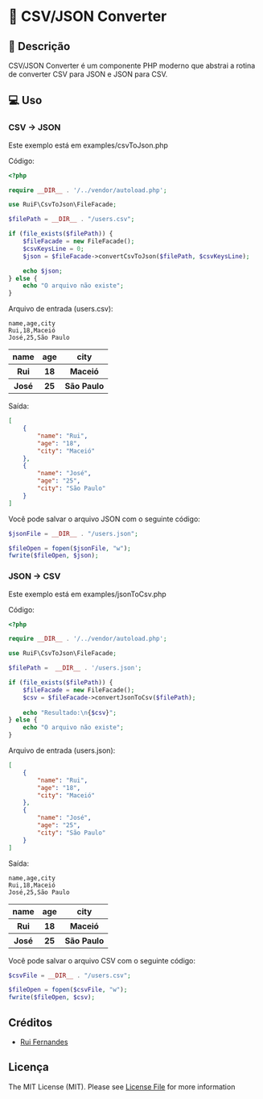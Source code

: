# 🔁 CSV/JSON Converter
## 📄 Descrição
<p>CSV/JSON Converter é um componente PHP moderno que abstrai a rotina de converter CSV para JSON e JSON para CSV.</p>

## 💻 Uso
### CSV -> JSON
<p>Este exemplo está em examples/csvToJson.php</p>

Código:
```php
<?php

require __DIR__ . '/../vendor/autoload.php';

use RuiF\CsvToJson\FileFacade;

$filePath = __DIR__ . "/users.csv";

if (file_exists($filePath)) {
    $fileFacade = new FileFacade();
    $csvKeysLine = 0;
    $json = $fileFacade->convertCsvToJson($filePath, $csvKeysLine);

    echo $json;
} else {
    echo "O arquivo não existe";
}
```

Arquivo de entrada (users.csv):
```csv
name,age,city
Rui,18,Maceió
José,25,São Paulo
```
<table>
    <tr>
        <th>name</th>
        <th>age</th>
        <th>city</th>
    </tr>
    <tr>
        <th>Rui</th>
        <th>18</th>
        <th>Maceió</th>
    </tr>
    <tr>
        <th>José</th>
        <th>25</th>
        <th>São Paulo</th>
    </tr>
</table>

Saída: 
```json
[
    {
        "name": "Rui",
        "age": "18",
        "city": "Maceió"
    },
    {
        "name": "José",
        "age": "25",
        "city": "São Paulo"
    }
]
```

<p>Você pode salvar o arquivo JSON com o seguinte código:</p>

```php
$jsonFile = __DIR__ . "/users.json";

$fileOpen = fopen($jsonFile, "w");
fwrite($fileOpen, $json);
```

### JSON -> CSV
<p>Este exemplo está em examples/jsonToCsv.php</p>

Código:
```php
<?php

require __DIR__ . '/../vendor/autoload.php';

use RuiF\CsvToJson\FileFacade;

$filePath =  __DIR__ . '/users.json';

if (file_exists($filePath)) {
    $fileFacade = new FileFacade();
    $csv = $fileFacade->convertJsonToCsv($filePath);
    
    echo "Resultado:\n{$csv}";
} else {
    echo "O arquivo não existe";
}
```

Arquivo de entrada (users.json):
```json
[
    {
        "name": "Rui",
        "age": "18",
        "city": "Maceió"
    },
    {
        "name": "José",
        "age": "25",
        "city": "São Paulo"
    }
]
```

Saída:
```csv
name,age,city
Rui,18,Maceió
José,25,São Paulo
```

<table>
    <tr>
        <th>name</th>
        <th>age</th>
        <th>city</th>
    </tr>
    <tr>
        <th>Rui</th>
        <th>18</th>
        <th>Maceió</th>
    </tr>
    <tr>
        <th>José</th>
        <th>25</th>
        <th>São Paulo</th>
    </tr>
</table>

<p>Você pode salvar o arquivo CSV com o seguinte código:</p>

```php
$csvFile = __DIR__ . "/users.csv";

$fileOpen = fopen($csvFile, "w");
fwrite($fileOpen, $csv);
```

## Créditos
- [Rui Fernandes](https://github.com/ruifernandees)

## Licença
The MIT License (MIT). Please see [License File](https://github.com/ruifernandees/csv-json-converter/blob/main/LICENSE) for more information
